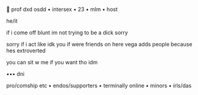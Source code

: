 🦇 prof dxd osdd • intersex • 23 • mlm • host

he/it

if i come off blunt im not trying to be a dick sorry

sorry if i act like idk you if were friends on here vega adds people because hes extroverted

you can sit w me if you want tho idm

••• dni

pro/comship etc • endos/supporters • terminally online • minors • irls/das


